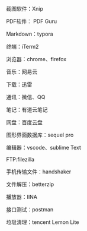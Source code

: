 截图软件：Xnip

PDF软件： PDF Guru

Markdown：typora

终端：iTerm2

浏览器：chrome、firefox

音乐：网易云

下载：迅雷

通讯：微信、QQ

笔记：有道云笔记

网盘：百度云盘

图形界面数据库：sequel pro

编辑器：vscode、sublime Text

FTP:filezilla

手机传输文件：handshaker

文件解压：betterzip

播放器：IINA

接口测试：postman

垃圾清理：tencent Lemon Lite